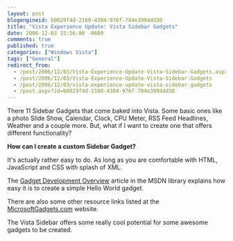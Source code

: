 ```yaml
---
layout: post
blogengineid: b0029f4d-2160-4384-976f-704e3994dd30
title: "Vista Experience Update: Vista Sidebar Gadgets"
date: 2006-12-03 15:56:00 -0600
comments: true
published: true
categories: ["Windows Vista"]
tags: ["General"]
redirect_from: 
  - /post/2006/12/03/Vista-Experience-Update-Vista-Sidebar-Gadgets.aspx
  - /post/2006/12/03/Vista-Experience-Update-Vista-Sidebar-Gadgets
  - /post/2006/12/03/vista-experience-update-vista-sidebar-gadgets
  - /post.aspx?id=b0029f4d-2160-4384-976f-704e3994dd30
---
```

<!-- more -->

There 11 Sidebar Gadgets that come baked into Vista. Some basic ones like a photo  Slide Show, Calendar, Clock, CPU Meter, RSS Feed Headlines, Weather and a couple more. But, what if I want to create one that offers different functionality?

**How can I create a custom Sidebar Gadget?**

It's actually rather easy to do. As long as you are comfortable with HTML, JavaScript and CSS with splash of XML.

The <a href="http://msdn.microsoft.com/library/default.asp?url=/library/en-us/sidebar/sidebar/overviews/gdo.asp">Gadget Development Overview</a> article in the MSDN library explains how easy it is to create a simple Hello World gadget.

There are also some other resource links listed at the <a href="http://microsoftgadgets.com/build">MicrosoftGadgets.com</a> website.

The Vista Sidebar offers some really cool potential for some awesome gadgets to be created.
